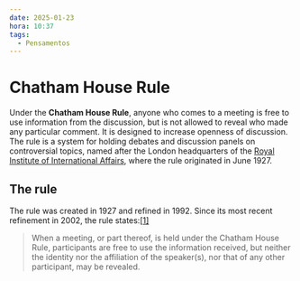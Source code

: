 ```yaml
---
date: 2025-01-23
hora: 10:37
tags:
  - Pensamentos
---
```



# Chatham House Rule

Under the **Chatham House Rule**, anyone who comes to a meeting is free to use information from the discussion, but is not allowed to reveal who made any particular comment. It is designed to increase openness of discussion. The rule is a system for holding debates and discussion panels on controversial topics, named after the London headquarters of the [Royal Institute of International Affairs](https://en.wikipedia.org/wiki/Royal_Institute_of_International_Affairs "Royal Institute of International Affairs"), where the rule originated in June 1927.

## The rule

The rule was created in 1927 and refined in 1992. Since its most recent refinement in 2002, the rule states:[[1]](https://en.wikipedia.org/wiki/Chatham_House_Rule#cite_note-rule-1)

> When a meeting, or part thereof, is held under the Chatham House Rule, participants are free to use the information received, but neither the identity nor the affiliation of the speaker(s), nor that of any other participant, may be revealed.
